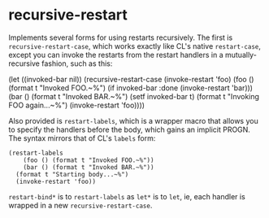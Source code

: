 # recursive-restart

Implements several forms for using restarts recursively. The first is `recursive-restart-case`, which
works exactly like CL's native `restart-case`, except you can invoke the restarts from the restart
handlers in a mutually-recursive fashion, such as this:


   (let ((invoked-bar nil))
     (recursive-restart-case
          (invoke-restart 'foo)
       (foo ()
          (format t "Invoked FOO.~%")
          (if invoked-bar
              :done
              (invoke-restart 'bar)))
       (bar ()
          (format t "Invoked BAR.~%")
          (setf invoked-bar t)
          (format t "Invoking FOO again...~%")
          (invoke-restart 'foo))))

Also provided is `restart-labels`, which is a wrapper macro that allows you to specify the handlers
before the body, which gains an implicit PROGN. The syntax mirrors that of CL's `labels` form:

    (restart-labels
        (foo () (format t "Invoked FOO.~%"))
        (bar () (format t "Invoked BAR.~%"))
      (format t "Starting body...~%")
      (invoke-restart 'foo))

`restart-bind*` is to `restart-labels` as `let*` is to `let`, ie, each handler is wrapped in a new `recursive-restart-case`.
